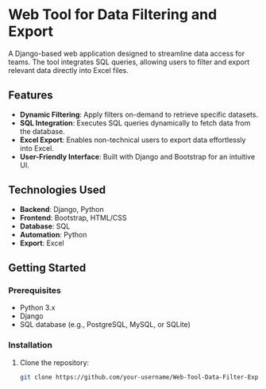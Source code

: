 # Web Tool for Data Filtering and Export  

A Django-based web application designed to streamline data access for teams. The tool integrates SQL queries, allowing users to filter and export relevant data directly into Excel files.  

## Features  
- **Dynamic Filtering**: Apply filters on-demand to retrieve specific datasets.  
- **SQL Integration**: Executes SQL queries dynamically to fetch data from the database.  
- **Excel Export**: Enables non-technical users to export data effortlessly into Excel.  
- **User-Friendly Interface**: Built with Django and Bootstrap for an intuitive UI.  

## Technologies Used  
- **Backend**: Django, Python  
- **Frontend**: Bootstrap, HTML/CSS  
- **Database**: SQL  
- **Automation**: Python  
- **Export**: Excel  

## Getting Started  

### Prerequisites  
- Python 3.x  
- Django  
- SQL database (e.g., PostgreSQL, MySQL, or SQLite)  

### Installation  
1. Clone the repository:  
   ```bash
   git clone https://github.com/your-username/Web-Tool-Data-Filter-Export.git
